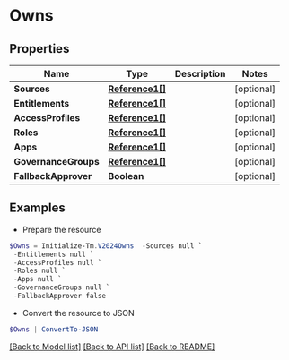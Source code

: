 # Owns
## Properties

Name | Type | Description | Notes
------------ | ------------- | ------------- | -------------
**Sources** | [**Reference1[]**](Reference1.md) |  | [optional] 
**Entitlements** | [**Reference1[]**](Reference1.md) |  | [optional] 
**AccessProfiles** | [**Reference1[]**](Reference1.md) |  | [optional] 
**Roles** | [**Reference1[]**](Reference1.md) |  | [optional] 
**Apps** | [**Reference1[]**](Reference1.md) |  | [optional] 
**GovernanceGroups** | [**Reference1[]**](Reference1.md) |  | [optional] 
**FallbackApprover** | **Boolean** |  | [optional] 

## Examples

- Prepare the resource
```powershell
$Owns = Initialize-Tm.V2024Owns  -Sources null `
 -Entitlements null `
 -AccessProfiles null `
 -Roles null `
 -Apps null `
 -GovernanceGroups null `
 -FallbackApprover false
```

- Convert the resource to JSON
```powershell
$Owns | ConvertTo-JSON
```

[[Back to Model list]](../README.md#documentation-for-models) [[Back to API list]](../README.md#documentation-for-api-endpoints) [[Back to README]](../README.md)


